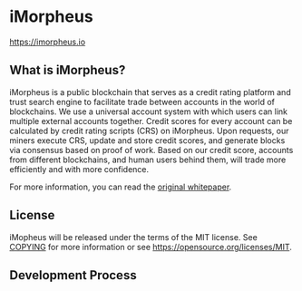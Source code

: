 iMorpheus
=====================================
https://imorpheus.io

What is iMorpheus?
----------------
iMorpheus is a public blockchain that serves as a credit rating platform and trust search engine to facilitate trade between accounts in the world of blockchains.
We use a universal account system with which users can link multiple external accounts together.
Credit scores for every account can be calculated by credit rating scripts (CRS) on iMorpheus.
Upon requests, our miners execute CRS, update and store credit scores, and generate blocks via consensus based on proof of work.
Based on our credit score, accounts from different blockchains, and human users behind them, will trade more efficiently and with more confidence.

For more information, you can read the
[original whitepaper](http://imorpheus.io/whitepaper/whitepaper.pdf).

License
-------

iMopheus will be released under the terms of the MIT license. See [COPYING](COPYING) for more
information or see https://opensource.org/licenses/MIT.

Development Process
-------------------
